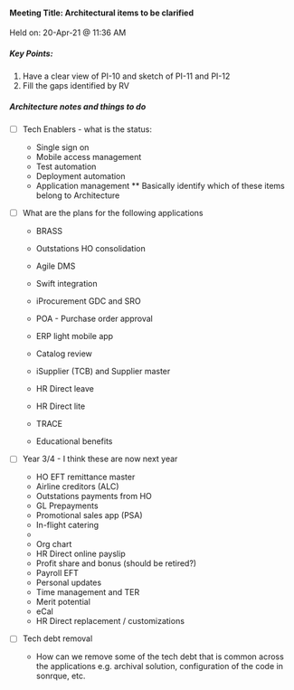 #### Meeting Title: Architectural items to be clarified 
Held on: 20-Apr-21 @ 11:36 AM

##### Key Points:
1. Have a clear view of PI-10 and sketch of PI-11 and PI-12
2. Fill the gaps identified by RV

##### Architecture notes and things to do
- [ ] Tech Enablers - what is the status:
    - Single sign on
    - Mobile access management
    - Test automation 
    - Deployment automation 
    - Application management
** Basically identify which of these items belong to Architecture

- [ ] What are the plans for the following applications 
    - BRASS
    - Outstations HO consolidation
    - Agile DMS
    - Swift integration 
    - iProcurement GDC and SRO
    - POA - Purchase order approval
    - ERP light mobile app
    - Catalog review
    - iSupplier (TCB) and Supplier master

    - HR Direct leave 
    - HR Direct lite
    - TRACE
    - Educational benefits
 
 - [ ] Year 3/4 - I think these are now next year
    - HO EFT remittance master
    - Airline creditors (ALC)
    - Outstations payments from HO
    - GL Prepayments
    - Promotional sales app (PSA)
    - In-flight catering 
    - 
    - Org chart
    - HR Direct online payslip
    - Profit share and bonus (should be retired?)
    - Payroll EFT
    - Personal updates
    - Time management and TER
    - Merit potential 
    - eCal
    - HR Direct replacement / customizations

- [ ] Tech debt removal
    - How can we remove some of the tech debt that is common across the applications e.g. archival solution, configuration of the code in sonrque, etc. 